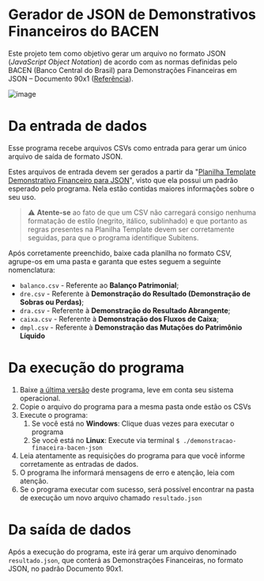 # Gerador de JSON de Demonstrativos Financeiros do BACEN

Este projeto tem como objetivo gerar um arquivo no formato JSON (_JavaScript Object Notation_) de acordo com as normas definidas pelo BACEN (Banco Central do Brasil) para Demonstrações Financeiras em JSON – Documento 90x1 ([Referência](https://www.bcb.gov.br/content/estabilidadefinanceira/Documents/Leiaute_de_documentos/CDSFN/Central_de_Demonstracoes_Financeiras-Leiautes_informacoes_tecnicasJSON.pdf)).

![image](https://github.com/oliveirafilipe/demonstracao-finaceira-bacen-json/assets/22033274/79f4a50c-ee09-4b7f-8873-cd0b8f9002ae)

# Da entrada de dados

Esse programa recebe arquivos CSVs como entrada para gerar um único arquivo de saída de formato JSON.

Estes arquivos de entrada devem ser gerados a partir da "[Planilha Template Demonstrativo Financeiro para JSON](https://docs.google.com/spreadsheets/d/1CtAKQ6g-tetm5wqZNW2sewtqI2fBZxIfjp-3cVRuX84/edit?usp=sharing)", visto que ela possui um padrão esperado pelo programa. Nela estão contidas maiores informações sobre o seu uso.

> ⚠️ **Atente-se** ao fato de que um CSV não carregará consigo nenhuma formatação de estilo (negrito, itálico, sublinhado) e que portanto as regras presentes na Planilha Template devem ser corretamente seguidas, para que o programa identifique Subitens.

Após corretamente preenchido, baixe cada planilha no formato CSV, agrupe-os em uma pasta e garanta que estes seguem a seguinte nomenclatura:

- `balanco.csv` - Referente ao **Balanço Patrimonial**;
- `dre.csv` - Referente à **Demonstração do Resultado (Demonstração de Sobras ou Perdas)**;
- `dra.csv` - Referente à **Demonstração do Resultado Abrangente**;
- `caixa.csv` - Referente à **Demonstração dos Fluxos de Caixa**;
- `dmpl.csv` - Referente à **Demonstração das Mutações do Patrimônio Líquido**

# Da execução do programa

1. Baixe [a última versão](https://github.com/oliveirafilipe/demonstracao-finaceira-bacen-json/releases) deste programa, leve em conta seu sistema operacional.
2. Copie o arquivo do programa para a mesma pasta onde estão os CSVs
3. Execute o programa:
   1. Se você está no **Windows**: Clique duas vezes para executar o programa
   2. Se você está no **Linux**: Execute via terminal `$ ./demonstracao-finaceira-bacen-json`
4. Leia atentamente as requisições do programa para que você informe corretamente as entradas de dados.
5. O programa lhe informará mensagens de erro e atenção, leia com atenção.
6. Se o programa executar com sucesso, será possível encontrar na pasta de execução um novo arquivo chamado `resultado.json`

# Da saída de dados

Após a execução do programa, este irá gerar um arquivo denominado `resultado.json`, que conterá as Demonstrações Financeiras, no formato JSON, no padrão Documento 90x1.
